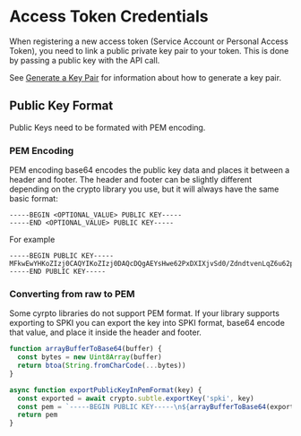 # Access Token Credentials

When registering a new access token (Service Account or Personal Access Token), you need to link a public private key pair to your token. This is done by passing a public key with the API call.

See [Generate a Key Pair](generate-a-key-pair.md) for information about how to generate a key pair.

## Public Key Format

Public Keys need to be formated with PEM encoding.

### PEM Encoding

PEM encoding base64 encodes the public key data and places it between a header and footer. The header and footer can be slightly different depending on the crypto library you use, but it will always have the same basic format:

```
-----BEGIN <OPTIONAL_VALUE> PUBLIC KEY-----
-----END <OPTIONAL_VALUE> PUBLIC KEY-----
```

For example

```
-----BEGIN PUBLIC KEY-----
MFkwEwYHKoZIzj0CAQYIKoZIzj0DAQcDQgAEYsHwe62PxDXIXjvSd0/ZdndtvenLqZ6u62pp2/SejCs4NuJ5fOCsUDzqFXxBNJpA9CkFnqASaKP9n4N3XgQ1mQ==
-----END PUBLIC KEY-----
```

### Converting from raw to PEM

Some cyrpto libraries do not support PEM format. If your library supports exporting to SPKI you can export the key into SPKI format, base64 encode that value, and place it inside the header and footer.

```javascript
function arrayBufferToBase64(buffer) {
  const bytes = new Uint8Array(buffer)
  return btoa(String.fromCharCode(...bytes))
}

async function exportPublicKeyInPemFormat(key) {
  const exported = await crypto.subtle.exportKey('spki', key)
  const pem = `-----BEGIN PUBLIC KEY-----\n${arrayBufferToBase64(exported)}\n-----END PUBLIC KEY-----`
  return pem
}
```
